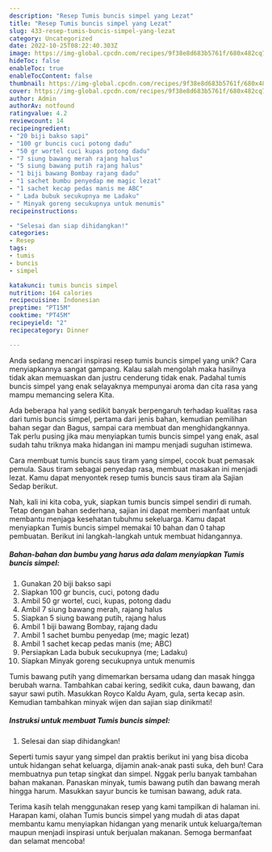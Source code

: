 ```yaml
---
description: "Resep Tumis buncis simpel yang Lezat"
title: "Resep Tumis buncis simpel yang Lezat"
slug: 433-resep-tumis-buncis-simpel-yang-lezat
category: Uncategorized
date: 2022-10-25T08:22:40.303Z
image: https://img-global.cpcdn.com/recipes/9f38e8d683b5761f/680x482cq70/tumis-buncis-simpel-foto-resep-utama.jpg
hideToc: false
enableToc: true
enableTocContent: false
thumbnail: https://img-global.cpcdn.com/recipes/9f38e8d683b5761f/680x482cq70/tumis-buncis-simpel-foto-resep-utama.jpg
cover: https://img-global.cpcdn.com/recipes/9f38e8d683b5761f/680x482cq70/tumis-buncis-simpel-foto-resep-utama.jpg
author: Admin
authorAv: notfound
ratingvalue: 4.2
reviewcount: 14
recipeingredient:
- "20 biji bakso sapi"
- "100 gr buncis cuci potong dadu"
- "50 gr wortel cuci kupas potong dadu"
- "7 siung bawang merah rajang halus"
- "5 siung bawang putih rajang halus"
- "1 biji bawang Bombay rajang dadu"
- "1 sachet bumbu penyedap me magic lezat"
- "1 sachet kecap pedas manis me ABC"
- " Lada bubuk secukupnya me Ladaku"
- " Minyak goreng secukupnya untuk menumis"
recipeinstructions:

- "Selesai dan siap dihidangkan!"
categories:
- Resep
tags:
- tumis
- buncis
- simpel

katakunci: tumis buncis simpel 
nutrition: 164 calories
recipecuisine: Indonesian
preptime: "PT15M"
cooktime: "PT45M"
recipeyield: "2"
recipecategory: Dinner

---
```





Anda sedang mencari inspirasi resep tumis buncis simpel yang unik? Cara menyiapkannya sangat gampang. Kalau salah mengolah maka hasilnya tidak akan memuaskan dan justru cenderung tidak enak. Padahal tumis buncis simpel yang enak selayaknya mempunyai aroma dan cita rasa yang mampu memancing selera Kita.





Ada beberapa hal yang sedikit banyak berpengaruh terhadap kualitas rasa dari tumis buncis simpel, pertama dari jenis bahan, kemudian pemilihan bahan segar dan Bagus, sampai cara membuat dan menghidangkannya. Tak perlu pusing jika mau menyiapkan tumis buncis simpel yang enak,      asal sudah tahu triknya maka hidangan ini mampu menjadi suguhan istimewa.














Cara membuat tumis buncis saus tiram yang simpel, cocok buat pemasak pemula. Saus tiram sebagai penyedap rasa, membuat masakan ini menjadi lezat. Kamu dapat menyontek resep tumis buncis saus tiram ala Sajian Sedap berikut.






Nah, kali ini kita coba, yuk, siapkan tumis buncis simpel sendiri di rumah. Tetap dengan bahan sederhana, sajian ini dapat memberi manfaat untuk membantu menjaga kesehatan tubuhmu sekeluarga. Kamu dapat menyiapkan Tumis buncis simpel memakai 10 bahan dan 0 tahap pembuatan. Berikut ini langkah-langkah untuk membuat hidangannya.

<!--inarticleads1-->

##### Bahan-bahan dan bumbu yang harus ada dalam menyiapkan Tumis buncis simpel:

1. Gunakan 20 biji bakso sapi
1. Siapkan 100 gr buncis, cuci, potong dadu
1. Ambil 50 gr wortel, cuci, kupas, potong dadu
1. Ambil 7 siung bawang merah, rajang halus
1. Siapkan 5 siung bawang putih, rajang halus
1. Ambil 1 biji bawang Bombay, rajang dadu
1. Ambil 1 sachet bumbu penyedap (me; magic lezat)
1. Ambil 1 sachet kecap pedas manis (me; ABC)
1. Persiapkan  Lada bubuk secukupnya (me; Ladaku)
1. Siapkan  Minyak goreng secukupnya untuk menumis


Tumis bawang putih yang dimemarkan bersama udang dan masak hingga berubah warna. Tambahkan cabai kering, sedikit cuka, daun bawang, dan sayur sawi putih. Masukkan Royco Kaldu Ayam, gula, serta kecap asin. Kemudian tambahkan minyak wijen dan sajian siap dinikmati! 

<!--inarticleads2-->

##### Instruksi untuk membuat Tumis buncis simpel:


1. Selesai dan siap dihidangkan!

Seperti tumis sayur yang simpel dan praktis berikut ini yang bisa dicoba untuk hidangan sehat keluarga, dijamin anak-anak pasti suka, deh bun! Cara membuatnya pun tetap singkat dan simpel. Nggak perlu banyak tambahan bahan makanan. Panaskan minyak, tumis bawang putih dan bawang merah hingga harum. Masukkan sayur buncis ke tumisan bawang, aduk rata. 

Terima kasih telah menggunakan resep yang kami tampilkan di halaman ini. Harapan kami, olahan Tumis buncis simpel yang mudah di atas dapat membantu kamu menyiapkan hidangan yang menarik untuk keluarga/teman maupun menjadi inspirasi untuk berjualan makanan. Semoga bermanfaat dan selamat mencoba!
